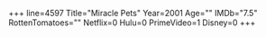 +++
line=4597
Title="Miracle Pets"
Year=2001
Age=""
IMDb="7.5"
RottenTomatoes=""
Netflix=0
Hulu=0
PrimeVideo=1
Disney=0
+++

